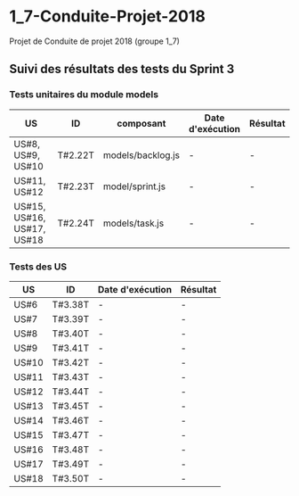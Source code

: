 # 1_7-Conduite-Projet-2018
Projet de Conduite de projet 2018 (groupe 1_7)


## Suivi des résultats des tests du Sprint 3

### Tests unitaires du module models

|US|ID|composant|Date d'exécution|Résultat|
|---|---|---|---|---|
|US#8, US#9, US#10|T#2.22T|models/backlog.js|-|-|
|US#11, US#12|T#2.23T|model/sprint.js|-|-|
|US#15, US#16, US#17, US#18|T#2.24T|models/task.js|-|-|

### Tests des US

|US|ID|Date d'exécution|Résultat|
|---|---|---|---|
|US#6|T#3.38T|-|-|
|US#7|T#3.39T|-|-|
|US#8|T#3.40T|-|-|
|US#9|T#3.41T|-|-|
|US#10|T#3.42T|-|-|
|US#11|T#3.43T|-|-|
|US#12|T#3.44T|-|-|
|US#13|T#3.45T|-|-|
|US#14|T#3.46T|-|-|
|US#15|T#3.47T|-|-|
|US#16|T#3.48T|-|-|
|US#17|T#3.49T|-|-|
|US#18|T#3.50T|-|-|
